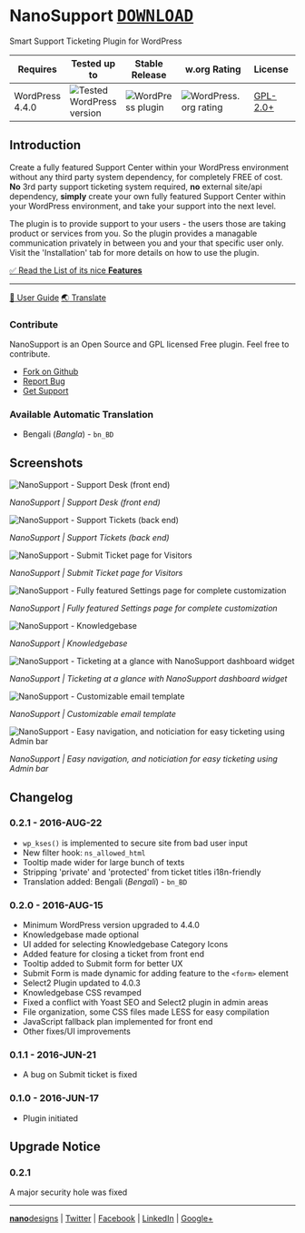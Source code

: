 # NanoSupport <kbd>[**DOWNLOAD**](https://wordpress.org/plugins/nanosupport/)</kbd>
Smart Support Ticketing Plugin for WordPress

| Requires | Tested up to | Stable Release | w.org Rating | License | w.org Downloads |
|---|---|---|---|---|---|
| WordPress 4.4.0 | ![Tested WordPress version](https://img.shields.io/wordpress/v/nanosupport.svg?style=flat) | ![WordPress plugin](https://img.shields.io/wordpress/plugin/v/nanosupport.svg?style=flat) | ![WordPress.org rating](https://img.shields.io/wordpress/plugin/r/nanosupport.svg?style=flat) | [GPL-2.0+](http://www.gnu.org/licenses/gpl-2.0.txt) | [![Wordpress](https://img.shields.io/wordpress/plugin/dt/nanosupport.svg?style=flat)]() |

## Introduction
Create a fully featured Support Center within your WordPress environment without any third party system dependency, for completely FREE of cost. **No** 3rd party support ticketing system required, **no** external site/api dependency, **simply** create your own fully featured Support Center within your WordPress environment, and take your support into the next level.

The plugin is to provide support to your users - the users those are taking product or services from you. So the plugin provides a managable communication privately in between you and your that specific user only. Visit the 'Installation' tab for more details on how to use the plugin.

[:white_check_mark: Read the List of its nice **Features**](https://github.com/nanodesigns/nanosupport/wiki/Introduction-&-Features)

---

[:notebook_with_decorative_cover: User Guide](https://github.com/nanodesigns/nanosupport/wiki) [:earth_asia: Translate](https://translate.wordpress.org/projects/wp-plugins/nanosupport)

### Contribute
NanoSupport is an Open Source and GPL licensed Free plugin. Feel free to contribute.

* [Fork on Github](https://github.com/nanodesigns/nanosupport)
* [Report Bug](https://github.com/nanodesigns/nanosupport/issues)
* [Get Support](http://wordpress.org/support/plugin/nanosupport)

### Available Automatic Translation
* Bengali (_Bangla_) - `bn_BD`

## Screenshots
<img src="assets/images/screenshot-1.png" alt="NanoSupport - Support Desk (front end)"/>
<p><em>NanoSupport | Support Desk (front end)</em></p>

<img src="assets/images/screenshot-2.png" alt="NanoSupport - Support Tickets (back end)"/>
<p><em>NanoSupport | Support Tickets (back end)</em></p>

<img src="assets/images/screenshot-3.png" alt="NanoSupport - Submit Ticket page for Visitors"/>
<p><em>NanoSupport | Submit Ticket page for Visitors</em></p>

<img src="assets/images/screenshot-4.png" alt="NanoSupport - Fully featured Settings page for complete customization"/>
<p><em>NanoSupport | Fully featured Settings page for complete customization</em></p>

<img src="assets/images/screenshot-5.png" alt="NanoSupport - Knowledgebase"/>
<p><em>NanoSupport | Knowledgebase</em></p>

<img src="assets/images/screenshot-6.png" alt="NanoSupport - Ticketing at a glance with NanoSupport dashboard widget"/>
<p><em>NanoSupport | Ticketing at a glance with NanoSupport dashboard widget</em></p>

<img src="assets/images/screenshot-7.png" alt="NanoSupport - Customizable email template"/>
<p><em>NanoSupport | Customizable email template</em></p>

<img src="assets/images/screenshot-8.png" alt="NanoSupport - Easy navigation, and noticiation for easy ticketing using Admin bar"/>
<p><em>NanoSupport | Easy navigation, and noticiation for easy ticketing using Admin bar</em></p>

## Changelog

### 0.2.1 - 2016-AUG-22
* `wp_kses()` is implemented to secure site from bad user input
* New filter hook: `ns_allowed_html`
* Tooltip made wider for large bunch of texts
* Stripping 'private' and 'protected' from ticket titles i18n-friendly
* Translation added: Bengali (_Bengali_) - `bn_BD`

### 0.2.0 - 2016-AUG-15
* Minimum WordPress version upgraded to 4.4.0
* Knowledgebase made optional
* UI added for selecting Knowledgebase Category Icons
* Added feature for closing a ticket from front end
* Tooltip added to Submit form for better UX
* Submit Form is made dynamic for adding feature to the `<form>` element
* Select2 Plugin updated to 4.0.3
* Knowledgebase CSS revamped
* Fixed a conflict with Yoast SEO and Select2 plugin in admin areas
* File organization, some CSS files made LESS for easy compilation
* JavaScript fallback plan implemented for front end
* Other fixes/UI improvements

### 0.1.1 - 2016-JUN-21
* A bug on Submit ticket is fixed

### 0.1.0 - 2016-JUN-17
* Plugin initiated

## Upgrade Notice

### 0.2.1
A major security hole was fixed

---
[**nano**designs](http://nanodesignsbd.com?ref=nanosupport) | [Twitter](https://twitter.com/nanodesigns/) | [Facebook](https://facebook.com/nanodesignsbd/) | [LinkedIn](http://www.linkedin.com/company/nanodesigns) | [Google+](https://google.com/+Nanodesignsbd)
